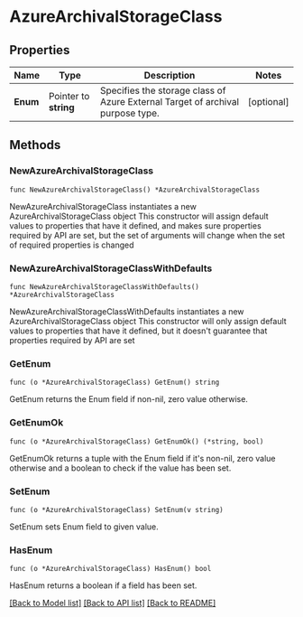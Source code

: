 # AzureArchivalStorageClass

## Properties

Name | Type | Description | Notes
------------ | ------------- | ------------- | -------------
**Enum** | Pointer to **string** | Specifies the storage class of Azure External Target of archival purpose type. | [optional] 

## Methods

### NewAzureArchivalStorageClass

`func NewAzureArchivalStorageClass() *AzureArchivalStorageClass`

NewAzureArchivalStorageClass instantiates a new AzureArchivalStorageClass object
This constructor will assign default values to properties that have it defined,
and makes sure properties required by API are set, but the set of arguments
will change when the set of required properties is changed

### NewAzureArchivalStorageClassWithDefaults

`func NewAzureArchivalStorageClassWithDefaults() *AzureArchivalStorageClass`

NewAzureArchivalStorageClassWithDefaults instantiates a new AzureArchivalStorageClass object
This constructor will only assign default values to properties that have it defined,
but it doesn't guarantee that properties required by API are set

### GetEnum

`func (o *AzureArchivalStorageClass) GetEnum() string`

GetEnum returns the Enum field if non-nil, zero value otherwise.

### GetEnumOk

`func (o *AzureArchivalStorageClass) GetEnumOk() (*string, bool)`

GetEnumOk returns a tuple with the Enum field if it's non-nil, zero value otherwise
and a boolean to check if the value has been set.

### SetEnum

`func (o *AzureArchivalStorageClass) SetEnum(v string)`

SetEnum sets Enum field to given value.

### HasEnum

`func (o *AzureArchivalStorageClass) HasEnum() bool`

HasEnum returns a boolean if a field has been set.


[[Back to Model list]](../README.md#documentation-for-models) [[Back to API list]](../README.md#documentation-for-api-endpoints) [[Back to README]](../README.md)


